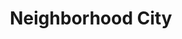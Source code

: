 ---
pid: ch263
title: Neighborhood City
location_transcription: Love Park
coordinates: "[-75.155678997968, 39.978402647947]"
zipcode: '19102'
gen_neighborhood: Center City
neighborhood: Rittenhouse Square,Avenue of The Arts
outside_phl: 
age: '62'
age_range: 60-69
instagram: 
image_file_name: ch_263.jpg
proposal_transcription: |-
  The city of Philadelphia is our nations largest/ single neighborhood, unified by Love, concerns + synergy ...
  I think an //active-monument// showing ALL sides of our city should be viewed, expressing a living, growing event of people + places of hope.
  It's The People, not the buildings that made the structures we can/do thrive within.
topic: Neighborhoods,Unity,Uplifting,Love
topic_summary: 0, 0, 0, 0, 0
type: Other No Form
keywords_other: 
credit: James J. Hendel
image_labels: 
twitter: 
facebook: 
permalink: "/monuments/ch263/"
layout: item-page
---